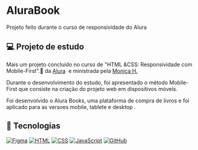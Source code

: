 # AluraBook
Projeto feito durante o curso de responsividade do Alura

<h2> 💻 Projeto de estudo </h2>

Mais um projeto concluído  no curso de "HTML &CSS: Responsividade com Mobile-First".📱  da [Alura](https://www.linkedin.com/company/aluracursos/)
 e ministrada pela [Monica H.](https://www.linkedin.com/in/ACoAABnrbB0B04j-7B0gSJ2cjP24f0WsEC3Euzc)

Durante o desenvolvimento do estudo, foi apresentado o método Mobile-First que consiste na criação do projeto web em dispositivos móveis.

Foi desenvolvido o  Alura Books, uma plataforma  de compra de livros  e foi aplicado para  as versoes  mobile, tablete e  desktop .

<h2> 🚀 Tecnologias </h2>

[![Figma](https://img.shields.io/badge/--F24E1E?logo=figma&logoColor=ffffff)](https://www.figma.com/)
[![HTML](https://img.shields.io/badge/--F24E1E?logo=html5&logoColor=ffffff)](https://developer.mozilla.org/pt-BR/docs/Web/HTML)
[![CSS](https://img.shields.io/badge/--1572B6?logo=css3&logoColor=ffffff)](https://developer.mozilla.org/pt-BR/docs/Web/CSS/)
[![JavaScript](https://img.shields.io/badge/--F7DF1E?logo=javascript&logoColor=000)](https://www.javascript.com/)
[![GitHub](https://img.shields.io/badge/--181717?logo=github&logoColor=ffffff)](https://github.com/)
